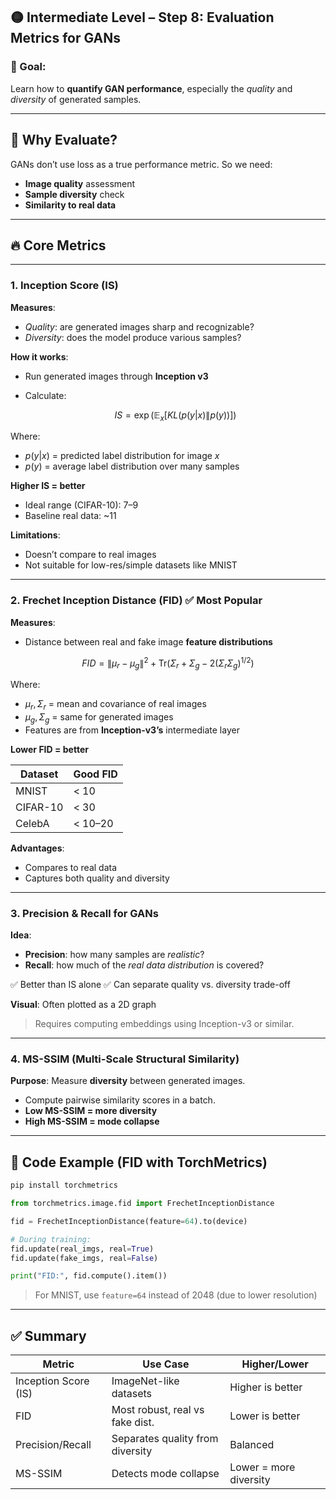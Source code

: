 ## 🟡 Intermediate Level – Step 8: **Evaluation Metrics for GANs**

### 🎯 Goal:

Learn how to **quantify GAN performance**, especially the *quality* and *diversity* of generated samples.

---

## 📏 Why Evaluate?

GANs don’t use loss as a true performance metric. So we need:

* **Image quality** assessment
* **Sample diversity** check
* **Similarity to real data**

---

## 🔥 Core Metrics

---

### 1. **Inception Score (IS)**

**Measures**:

* *Quality*: are generated images sharp and recognizable?
* *Diversity*: does the model produce various samples?

**How it works**:

* Run generated images through **Inception v3**
* Calculate:

  $$
  IS = \exp\left(\mathbb{E}_x [KL(p(y|x) \| p(y))]\right)
  $$

Where:

* $p(y|x)$ = predicted label distribution for image $x$
* $p(y)$ = average label distribution over many samples

**Higher IS = better**

* Ideal range (CIFAR-10): 7–9
* Baseline real data: \~11

**Limitations**:

* Doesn’t compare to real images
* Not suitable for low-res/simple datasets like MNIST

---

### 2. **Frechet Inception Distance (FID)** ✅ **Most Popular**

**Measures**:

* Distance between real and fake image **feature distributions**

$$
FID = \| \mu_r - \mu_g \|^2 + \text{Tr}(\Sigma_r + \Sigma_g - 2(\Sigma_r \Sigma_g)^{1/2})
$$

Where:

* $\mu_r, \Sigma_r$ = mean and covariance of real images
* $\mu_g, \Sigma_g$ = same for generated images
* Features are from **Inception-v3’s** intermediate layer

**Lower FID = better**

| Dataset  | Good FID |
| -------- | -------- |
| MNIST    | < 10     |
| CIFAR-10 | < 30     |
| CelebA   | < 10–20  |

**Advantages**:

* Compares to real data
* Captures both quality and diversity

---

### 3. **Precision & Recall for GANs**

**Idea**:

* **Precision**: how many samples are *realistic*?
* **Recall**: how much of the *real data distribution* is covered?

✅ Better than IS alone
✅ Can separate quality vs. diversity trade-off

**Visual**: Often plotted as a 2D graph

> Requires computing embeddings using Inception-v3 or similar.

---

### 4. **MS-SSIM (Multi-Scale Structural Similarity)**

**Purpose**: Measure **diversity** between generated images.

* Compute pairwise similarity scores in a batch.
* **Low MS-SSIM = more diversity**
* **High MS-SSIM = mode collapse**

---

## 🧪 Code Example (FID with TorchMetrics)

```bash
pip install torchmetrics
```

```python
from torchmetrics.image.fid import FrechetInceptionDistance

fid = FrechetInceptionDistance(feature=64).to(device)

# During training:
fid.update(real_imgs, real=True)
fid.update(fake_imgs, real=False)

print("FID:", fid.compute().item())
```

> For MNIST, use `feature=64` instead of 2048 (due to lower resolution)

---

## ✅ Summary

| Metric               | Use Case                         | Higher/Lower           |
| -------------------- | -------------------------------- | ---------------------- |
| Inception Score (IS) | ImageNet-like datasets           | Higher is better       |
| FID                  | Most robust, real vs fake dist.  | Lower is better        |
| Precision/Recall     | Separates quality from diversity | Balanced               |
| MS-SSIM              | Detects mode collapse            | Lower = more diversity |
